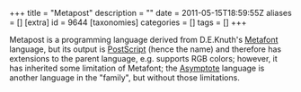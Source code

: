 +++
title = "Metapost"
description = ""
date = 2011-05-15T18:59:55Z
aliases = []
[extra]
id = 9644
[taxonomies]
categories = []
tags = []
+++


Metapost is a programming language derived from D.E.Knuth's [Metafont](https://rosettacode.org/wiki/Metafont) language, but its output is [PostScript](https://rosettacode.org/wiki/PostScript) (hence the name) and therefore has extensions to the parent language, e.g. supports RGB colors; however, it has inherited some limitation of Metafont; the [Asymptote](https://rosettacode.org/wiki/Asymptote) language is another language in the "family", but without those limitations.
